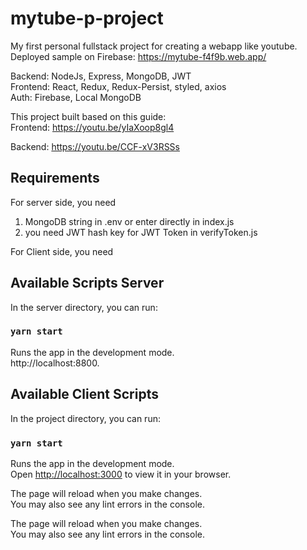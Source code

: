 # mytube-p-project

My first personal fullstack project for creating a webapp like youtube.\
Deployed sample on Firebase:
https://mytube-f4f9b.web.app/

Backend: NodeJs, Express, MongoDB, JWT\
Frontend: React, Redux, Redux-Persist, styled, axios\
Auth: Firebase, Local MongoDB

This project built based on this guide:\
Frontend: https://youtu.be/yIaXoop8gl4

Backend: https://youtu.be/CCF-xV3RSSs

## Requirements
For server side, you need
1. MongoDB string in .env or enter directly in index.js
2. you need JWT hash key for JWT Token in verifyToken.js

For Client side, you need

## Available Scripts Server

In the server directory, you can run:
### `yarn start`

Runs the app in the development mode.\
http://localhost:8800.

## Available Client Scripts

In the project directory, you can run:

### `yarn start`

Runs the app in the development mode.\
Open [http://localhost:3000](http://localhost:3000) to view it in your browser.

The page will reload when you make changes.\
You may also see any lint errors in the console.

The page will reload when you make changes.\
You may also see any lint errors in the console.
